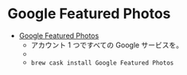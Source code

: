 # Google Featured Photos
- [Google Featured Photos](https://plus.google.com/featuredphotos)
  -    アカウント 1 つですべての Google サービスを。
  - 
  - `brew cask install Google Featured Photos`
